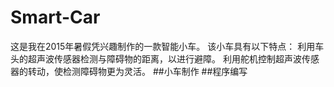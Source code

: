 # Smart-Car
这是我在2015年暑假凭兴趣制作的一款智能小车。
该小车具有以下特点：
利用车头的超声波传感器检测与障碍物的距离，以进行避障。
利用舵机控制超声波传感器的转动，使检测障碍物更为灵活。
##小车制作
##程序编写

